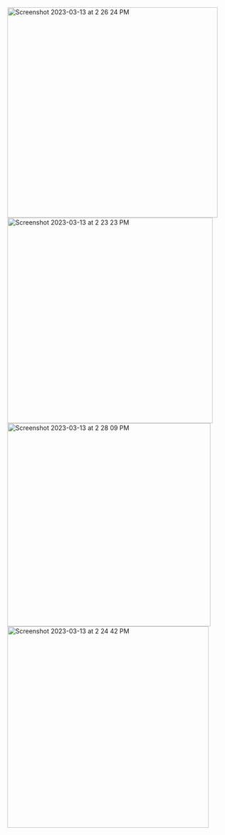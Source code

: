 <img width="472" alt="Screenshot 2023-03-13 at 2 26 24 PM" src="https://user-images.githubusercontent.com/25970156/224819368-f812ee3c-5478-404e-a67e-a7e7274a3355.png">
<img width="461" alt="Screenshot 2023-03-13 at 2 23 23 PM" src="https://user-images.githubusercontent.com/25970156/224819370-d19eebf6-1a7d-4917-ac83-cb6395d878e0.png">
<img width="456" alt="Screenshot 2023-03-13 at 2 28 09 PM" src="https://user-images.githubusercontent.com/25970156/224819371-cb72f716-5cce-41c0-9b06-176681f843cd.png">
<img width="452" alt="Screenshot 2023-03-13 at 2 24 42 PM" src="https://user-images.githubusercontent.com/25970156/224819372-bada8d5a-fa08-4800-8cca-773e44b78b66.png">
